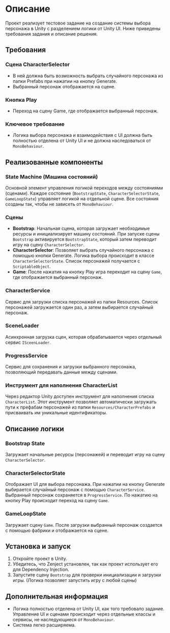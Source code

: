 # Описание

Проект реализует тестовое задание на создание системы выбора персонажа в Unity с разделением логики от Unity UI. Ниже приведены требования задания и описание решения.

## Требования

### Сцена CharacterSelector
- В ней должна быть возможность выбрать случайного персонажа из папки Prefabs при нажатии на кнопку Generate.
- Выбранный персонаж отображается на сцене.

### Кнопка Play
- Переход на сцену Game, где отображается выбранный персонаж.

### Ключевое требование
- Логика выбора персонажа и взаимодействия с UI должна быть полностью отделена от Unity UI и не должна наследоваться от `MonoBehaviour`.

## Реализованные компоненты

### State Machine (Машина состояний)
Основной элемент управления логикой переходов между состояниями (сценами). Каждое состояние (`BootstrapState`, `CharacterSelectorState`, `GameLoopState`) управляет логикой на отдельной сцене. Все состояния созданы так, чтобы не зависеть от `MonoBehaviour`.

### Сцены
- **Bootstrap**: Начальная сцена, которая загружает необходимые ресурсы и инициализирует машину состояний. При запуске сцены `Bootstrap` активируется `BootstrapState`, который затем переводит игру на сцену `CharacterSelector`.
- **CharacterSelector**: Позволяет выбрать случайного персонажа с помощью кнопки Generate. Логика выбора происходит в классе `CharacterSelectorState`. Список персонажей получается с `ScriptableObject`.
- **Game**: После нажатия на кнопку Play игра переходит на сцену `Game`, где отображается выбранный персонаж.

### CharacterService
Сервис для загрузки списка персонажей из папки Resources. Список персонажей загружается один раз, а затем выбирается случайный персонаж.

### SceneLoader
Асинхронная загрузка сцен, которая обрабатывается через отдельный сервис `ISceenLoader`.

### ProgressService
Сервис для сохранения и загрузки выбранного персонажа, позволяющий передавать данные между сценами.

### Инструмент для наполнения CharacterList
Через редактор Unity доступен инструмент для наполнения списка `CharacterList`. Этот инструмент позволяет автоматически загружать пути к префабам персонажей из папки `Resources/CharacterPrefabs` и присваивать им уникальные идентификаторы.

## Описание логики

### Bootstrap State
Загружает начальные ресурсы (персонажей) и переводит игру на сцену `CharacterSelector`.

### CharacterSelectorState
Отображает UI для выбора персонажа. При нажатии на кнопку Generate выбирается случайный персонаж с помощью `CharacterService`. Выбранный персонаж сохраняется в `ProgressService`. По нажатию на кнопку Play происходит переход на сцену `Game`.

### GameLoopState
Загружает сцену `Game`. После загрузки выбранный персонаж создается с помощью фабрики и отображается на сцене.

## Установка и запуск

1. Откройте проект в Unity.
2. Убедитесь, что Zenject установлен, так как проект использует его для Dependency Injection.
3. Запустите сцену `Bootstrap` для проверки инициализации и загрузки игры. (Логика позволяет запустить игру с любой сцены)

## Дополнительная информация

- Логика полностью отделена от Unity UI, как того требовало задание. Управление UI и сценами происходит через отдельные классы и сервисы, не наследующиеся от `MonoBehaviour`.
- Система легко расширяема.
